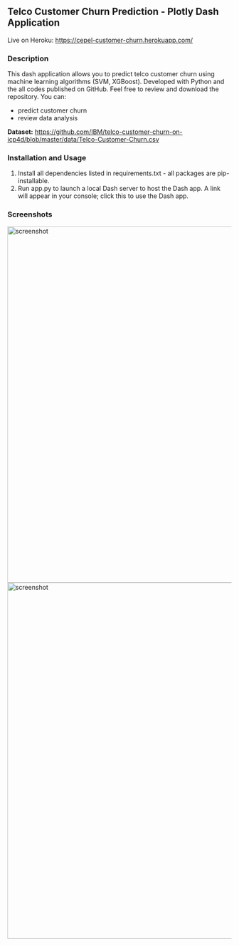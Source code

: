 ## Telco Customer Churn Prediction - Plotly Dash Application
Live on Heroku: https://cepel-customer-churn.herokuapp.com/ </br>

### Description
This dash application allows you to predict telco customer churn using machine learning algorithms (SVM, XGBoost). Developed with Python and the all codes published on GitHub. Feel free to review and download the repository. You can:
- predict customer churn
- review data analysis

**Dataset:** https://github.com/IBM/telco-customer-churn-on-icp4d/blob/master/data/Telco-Customer-Churn.csv

### Installation and Usage
1. Install all dependencies listed in requirements.txt - all packages are pip-installable.
2. Run app.py to launch a local Dash server to host the Dash app. A link will appear in your console; click this to use the Dash app.

### Screenshots
<img src="assets/demo.jpg" alt="screenshot" width="800"/>
<img src="assets/demo2.jpg" alt="screenshot" width="800"/>


